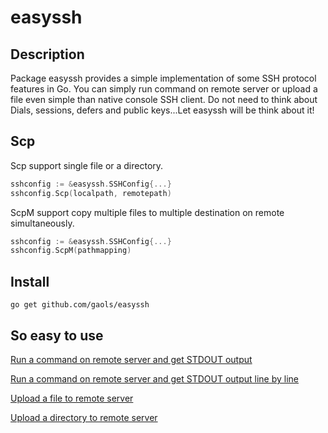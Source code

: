 # easyssh

## Description

Package easyssh provides a simple implementation of some SSH protocol features in Go.
You can simply run command on remote server or upload a file even simple than native console SSH client.
Do not need to think about Dials, sessions, defers and public keys...Let easyssh will be think about it!

## Scp

Scp support single file or a directory.

```go
sshconfig := &easyssh.SSHConfig{...}
sshconfig.Scp(localpath, remotepath)
```

ScpM support copy multiple files to multiple destination on remote simultaneously.

```go
sshconfig := &easyssh.SSHConfig{...}
sshconfig.ScpM(pathmapping)
```

## Install

```
go get github.com/gaols/easyssh
```

## So easy to use

[Run a command on remote server and get STDOUT output](https://github.com/gaols/easyssh/blob/master/example/run.go)

[Run a command on remote server and get STDOUT output line by line](https://github.com/gaols/easyssh/blob/master/example/rtrun.go)

[Upload a file to remote server](https://github.com/gaols/easyssh/blob/master/example/scp.go)

[Upload a directory to remote server](https://github.com/gaols/easyssh/blob/master/example/scopy.go)
